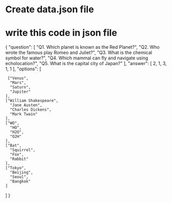 

# Create data.json file
# write this code in json file

{
  "question": [
    "Q1. Which planet is known as the Red Planet?",
    "Q2. Who wrote the famous play Romeo and Juliet?",
    "Q3. What is the chemical symbol for water?",
    "Q4. Which mammal can fly and navigate using echolocation?",
    "Q5. What is the capital city of Japan?"
  ],
  "answer": [
    2,
    1,
    3,
    1,
    1
  ],
  "options": [

     ["Venus",
      "Mars",
      "Saturn",
      "Jupiter"
    ],
    ["William Shakespeare",
      "Jane Austen",
      "Charles Dickens",
      "Mark Twain"
    ],
    ["WO",
      "HO",
      "H2O",
      "O2H"
    ],
    ["Bat",
      "Squirrel",
      "Fox",
      "Rabbit"
    ],
    ["Tokyo",
      "Beijing",
      "Seoul",
      "Bangkok"
    ]
  ]
}

